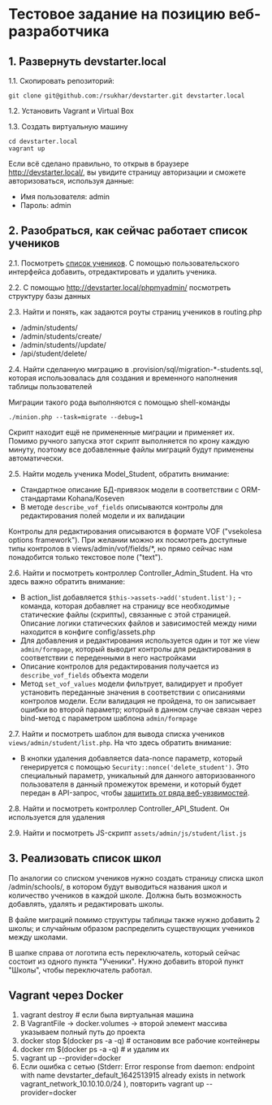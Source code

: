 # Тестовое задание на позицию веб-разработчика

## 1. Развернуть devstarter.local

1.1. Скопировать репозиторий:

```shell script
git clone git@github.com:/rsukhar/devstarter.git devstarter.local
```

1.2. Установить Vagrant и Virtual Box

1.3. Создать виртуальную машину

```shell script
cd devstarter.local
vagrant up
```

Если всё сделано правильно, то открыв в браузере http://devstarter.local/, вы увидите страницу авторизации и сможете авторизоваться, используя данные:

* Имя пользователя: admin
* Пароль: admin

## 2. Разобраться, как сейчас работает список учеников

2.1. Посмотреть [список учеников](http://devstarter.local/admin/students/). С помощью пользовательского интерфейса добавить, отредактировать и удалить ученика.

2.2. С помощью http://devstarter.local/phpmyadmin/ посмотреть структуру базы данных

2.3. Найти и понять, как задаются роуты страниц учеников в routing.php 

* /admin/students/
* /admin/students/create/
* /admin/students/<id>/update/
* /api/student/delete/<id>

2.4. Найти сделанную миграцию в .provision/sql/migration-*-students.sql, которая использовалась для создания и временного наполнения таблицы пользователей

Миграции такого рода выполняются с помощью shell-команды

```shell script
./minion.php --task=migrate --debug=1
```

Скрипт находит ещё не примененные миграции и применяет их. Помимо ручного запуска этот скрипт выполняется по крону каждую минуту, поэтому все добавленные файлы миграций будут применены автоматически.

2.5. Найти модель ученика Model_Student, обратить внимание:

* Стандартное описание БД-привязок модели в соответствии с ORM-стандартами Kohana/Koseven
* В методе `describe_vof_fields` описываются контролы для редактирования полей модели и их валидации

Контролы для редактирования описываются в формате VOF ("vsekolesa options framework"). При желании можно их посмотреть доступные типы контролов в views/admin/vof/fields/*, но прямо сейчас нам понадобится только текстовое поле ("text").

2.6. Найти и посмотреть контроллер Controller_Admin_Student. На что здесь важно обратить внимание:

* В action_list добавляется `$this->assets->add('student.list');` - команда, которая добавляет на страницу все необходимые статические файлы (скрипты), связанные с этой страницей. Описание логики статических файлов и зависимостей между ними находится в конфиге config/assets.php
* Для добавления и редактирования используется один и тот же view `admin/formpage`, который выводит контролы для редактирования в соответствии с переденными в него настройками
* Описание контролов для редактирования получается из `describe_vof_fields` объекта модели
* Метод `set_vof_values` модели фильтрует, валидирует и пробует установить переданные значения в соответствии с описаниями контролов модели. Если валидация не пройдена, то он записывает ошибки во второй параметр; который в данном случае связан через bind-метод с параметром шаблона `admin/formpage`

2.7. Найти и посмотреть шаблон для вывода списка учеников `views/admin/student/list.php`. На что здесь обратить внимание:

* В кнопки удаления добавляется data-nonce параметр, который генерируется с помощью `Security::nonce('delete_student')`. Это специальный параметр, уникальный для данного авторизованного пользователя в данный промежуток времени, и который будет передан в API-запрос, чтобы [защитить от ряда веб-уязвимостей](https://www.hypr.com/nonce/).

2.8. Найти и посмотреть контроллер Controller_API_Student. Он используется для удаления

2.9. Найти и посмотреть JS-скрипт `assets/admin/js/student/list.js`

## 3. Реализовать список школ

По аналогии со списком учеников нужно создать страницу списка школ /admin/schools/, в котором будут выводиться названия школ и количество учеников в каждой школе. Должна быть возможность добавлять, удалять и редактировать школы.

В файле миграций помимо структуры таблицы также нужно добавить 2 школы; и случайным образом распределить существующих учеников между школами.

В шапке справа от логотипа есть переключатель, который сейчас состоит из одного пункта "Ученики". Нужно добавить второй пункт "Школы", чтобы переключатель работал.

## Vagrant через Docker

1. vagrant destroy # если была виртуальная машина
2. В VagrantFile -> docker.volumes -> второй элемент массива указываем полный путь до проекта
3. docker stop $(docker ps -a -q) # остановим все рабочие контейнеры
4. docker rm $(docker ps -a -q) # и удалим их
5. vagrant up --provider=docker
6. Если ошибка с сетью (Stderr: Error response from daemon: endpoint with name devstarter_default_1642513915 already exists in network vagrant_network_10.10.10.0/24
   ), повторить vagrant up --provider=docker